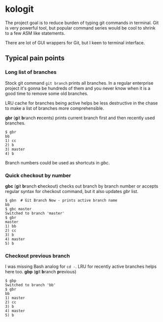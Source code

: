 # kologit

The project goal is to reduce burden of typing git commands in terminal.
Git is very powerful tool, but popular command series would be cool to
shrink to a few ASM like statements.

There are lot of GUI wrappers for Git, but I keen to terminal interface. 

## Typical pain points

### Long list of branches
Stock git command `git branch` prints all branches.
In a regular enterprise project it's gonna be hundreds of them and
you never know when it is a good time to remove some old branches.

LRU cache for branches being active helps be less destructive
in the chase to make a list of branches more comprehensible.

**gbr** (**g**it **b**ranch **r**ecents) prints current branch first 
and then recently used branches. 

```
$ gbr
bb
1) cc
2) b
3) master
4) b
```

Branch numbers could be used as shortcuts in *gbc*. 

### Quick checkout by number
**gbc** (**g**it **b**ranch **c**heckout) checks out branch by branch number 
or accepts regular syntax for checkout command, but it also updates *gbr* list.

```
$ gbn  # Git Branch Now - prints active branch name
bb
$ gbc master 
Switched to branch 'master'
$ gbr
master
1) bb
2) cc
3) b
4) master
5) b
```

### Checkout previous branch
I was missing Bash analog for `cd -`. LRU for recently active branches helps here too.
**gbp** (**g**it **b**ranch **p**revious)

```
$ gbp
Switched to branch 'bb'
$ gbr
bb
1) master
2) cc
3) b
4) master
5) b
```
